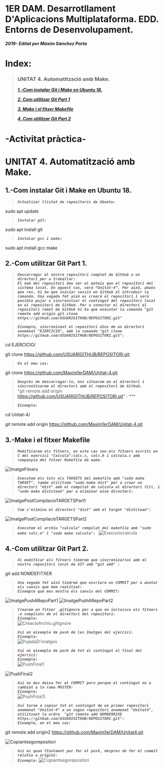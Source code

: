 # **1ER DAM. Desarrotllament D'Aplicacions Multiplataforma. EDD. Entorns de Desenvolupament.**

***2019- Editat per Máxim Sánchez Porta***


# Index:



>### UNITAT 4. Automatització amb Make.
>
>***[1.-Com instalar Git i Make en Ubuntu 18.](https://github.com/Maxim1erDAM/EDD/blob/master/Unitat%202/Unitat2.md#1-com-instalar-vscode-en-ubuntu-18)***
>
>***[2. Com utilitzar Git Part 1](https://github.com/Maxim1erDAM/Unitat-4/blob/master/Readme.md#2-com-utilitzar-git)***
>
>***[3. Make i el fitxer Makefile](https://github.com/Maxim1erDAM/Unitat-4/blob/master/Readme.md#3--make-i-el-fitxer-makefile)***
>
>***[4. Com utilitzar Git Part 2](https://github.com/Maxim1erDAM/Unitat-4/blob/master/Readme.md#4-com-utilitzar-git-part-2)***

#    **-Activitat pràctica-**



# UNITAT 4. Automatització amb Make.


## 1.-Com instalar Git i Make en Ubuntu 18.

>***`Actualizar llistat de repositoris de Ubuntu:`***  

sudo apt update

>***`Instalar git:`***  

sudo apt install git


>***`Instalar gcc i make:`***  

sudo apt install gcc make

## 2.-Com utilitzar Git Part 1.

>***`Descarregar el nostre repositori complet de Github a un directori per a treballar:`***  
>***`El nom del repositori deu ser el mateix que el repositori del sistema local. En aquest cas, será “Unitat-4”. Per aixó, abans que res, hi ha que iniciar sessió en Github al introduir la comanda.
Una vegada fet aixó es creará el repositori i será posible pujar o sincronitzar el contingut del repositori local en el repositori de GitHub. Per a conectar el directori al repositori remot de GitHub hi ha que executar la comanda "git remote add origin git clone https://github.com/USUARIGITHUB/REPOSITORI.git" `***  


>***`Eixemple, sincronizant el repositori dins de un directori anomenat "EJERCICIO", amb la comanda "git clone https://github.com/USUARIGITHUB/REPOSITORI.git":`***  

cd EJERCICIO/

git clone https://github.com/USUARIGITHUB/REPOSITORI.git

>***`En el meu cas:`***  

git clone https://github.com/Maxim1erDAM/Unitat-4.git



>***`Després de descarregar-lo, ens situarem en el directori i sincronitzarem el directori amb el repositori de Github.`***  
"git remote add origin https://github.com/USUARIGITHUB/REPOSITORI.git" :`***  

>***`Eixemple:`***  



cd Unitat-4/

git remote add origin https://github.com/Maxim1erDAM/Unitat-4.git

## 3.-Make i el fitxer Makefile
>***`Modificarem els fitxers, en este cas son els fitxers escrits en C del exercici "Calcula":calc.c, calc.h i calcula.c amb companyia del fitxer Makefile de make.`***  

![ImatgeFitxers](Imatges/CAPTURA%20FINAL%20FITXERS.png)

>***`Executem els tots els TARGETS del makefile amb "sudo make TARGET", tambe utilitzem "sudo make dist" per a crear un directori "dist" amb el compilat de calcula al directori fill, i "sudo make distclean" per a eliminar eixe directori: `***  

![ImatgePostCompilacioTARGETSPart1](Imatges/Eixeple%20de%20compilacio%20i%20targets%20de%20Makefile%20i%20CMAKE%20part%201.png)

>***`Com s'elimina el directori "dist" amb el target "distclean": `***  

![ImatgePostCompilacioTARGETSPart2](Imatges/Eixeple%20de%20compilacio%20i%20targets%20de%20Makefile%20i%20CMAKE%20part%202.png)

>***`Executem el archiu "calcula" compilat del makefile amb "sudo make calc.o" i "sudo make calcula": `*** 
![Execuciocalcula](Imatges/EXECUCIOCALCULA.png)

## 4.-Com utilitzar Git Part 2.
>***`Al modificar els fitxers tindrem que sincronizarlos amb el nostre repositori local de GIT amb "git add" : `***  

git add NOMDEFITXER

>***`Una vegada fet aixó tindrem que escriure un COMMIT per a anotar els canvis que hem realitzat:`***  
>***`Eixemple que mos mostra els canvis del COMMIT:`***  


![ImatgePushARepoPart1](Imatges/Git-Github%20PARTE%201.png)
![ImatgePushARepoPart2](Imatges/Git-Github%20PARTE%202.png)

>***`Crearem un fitxer .gitignore per a que no incluisca els fitxers .o compilats de el directori del repositori:`***  
>***`Eixemple:`***  
![CreacioArchiu.gitignore](Imatges/Creació%20de%20fitxer%20.gitignore%20incluint%20commit%20i%20fent%20push%20al%20branch%20master.png)

>***`Así un eixemple de push de les Imatges del ejercici:`***  
>***`Eixemple:`***  
![PujadaD'imatges](Imatges/captura%20final%20edd%20pujada%20imatges.png)


>***`Así un eixemple de push de tot el contingut al final del ejercici:`***  
>***`Eixemple:`***  
![PushFinal1](Imatges/push%20final%201.png)

![PushFinal2](Imatges/push%20final%202.png)

>***`Así no mos deixa fer el COMMIT pero perque el contingut no a cambiat a la rama MASTER:`***  
>***`Eixemple:`***  
![PushFinal3](Imatges/push%20final%203.png)

>***`Así torne a copiar tot el contingut de un primer repositori anomenat "Unitat-4" a un segon repositori anomenat "Unitat4", utilitzant la ordre 
"git remote add NOMDEORIGE https://github.com/USUARIGITHUB/REPOSITORI.git":`***  
>***`Eixemple, en el meu cas:`***

git remote add origin2 https://github.com/Maxim1erDAM/Unitat4.git



![Copiantsegorepositori](Imatges/COPIANT%20CONTINGUT%20A%20UN%20SEGON%20REPOSITORI.png)


>***`Así es quan finalment puc fer el push, despres de fer el commit relatiu a origin2:`***  
>***`Eixemple:`*** 
![Copiantsegorepositori](Imatges/COPIANT%20CONTINGUT%20A%20UN%20SEGON%20REPOSITORI%202.png)
